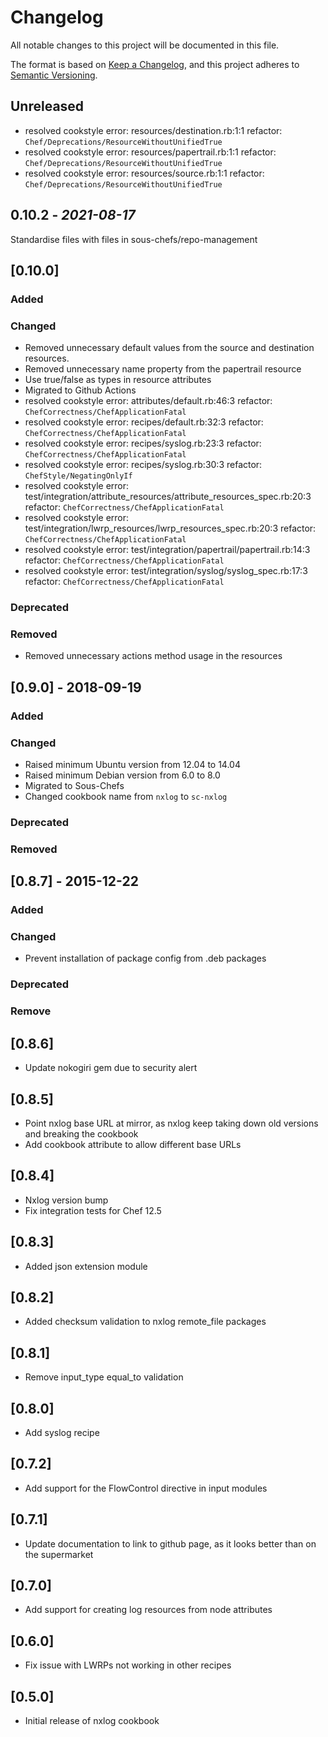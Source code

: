 # Changelog

All notable changes to this project will be documented in this file.

The format is based on [Keep a Changelog](https://keepachangelog.com/en/1.0.0/),
and this project adheres to [Semantic Versioning](https://semver.org/spec/v2.0.0.html).

## Unreleased

- resolved cookstyle error: resources/destination.rb:1:1 refactor: `Chef/Deprecations/ResourceWithoutUnifiedTrue`
- resolved cookstyle error: resources/papertrail.rb:1:1 refactor: `Chef/Deprecations/ResourceWithoutUnifiedTrue`
- resolved cookstyle error: resources/source.rb:1:1 refactor: `Chef/Deprecations/ResourceWithoutUnifiedTrue`
## 0.10.2 - *2021-08-17*

Standardise files with files in sous-chefs/repo-management


## [0.10.0]

### Added

### Changed

- Removed unnecessary default values from the source and destination resources.
- Removed unnecessary name property from the papertrail resource
- Use true/false as types in resource attributes
- Migrated to Github Actions
- resolved cookstyle error: attributes/default.rb:46:3 refactor: `ChefCorrectness/ChefApplicationFatal`
- resolved cookstyle error: recipes/default.rb:32:3 refactor: `ChefCorrectness/ChefApplicationFatal`
- resolved cookstyle error: recipes/syslog.rb:23:3 refactor: `ChefCorrectness/ChefApplicationFatal`
- resolved cookstyle error: recipes/syslog.rb:30:3 refactor: `ChefStyle/NegatingOnlyIf`
- resolved cookstyle error: test/integration/attribute_resources/attribute_resources_spec.rb:20:3 refactor: `ChefCorrectness/ChefApplicationFatal`
- resolved cookstyle error: test/integration/lwrp_resources/lwrp_resources_spec.rb:20:3 refactor: `ChefCorrectness/ChefApplicationFatal`
- resolved cookstyle error: test/integration/papertrail/papertrail.rb:14:3 refactor: `ChefCorrectness/ChefApplicationFatal`
- resolved cookstyle error: test/integration/syslog/syslog_spec.rb:17:3 refactor: `ChefCorrectness/ChefApplicationFatal`

### Deprecated

### Removed

- Removed unnecessary actions method usage in the resources

## [0.9.0] - 2018-09-19

### Added

### Changed

- Raised minimum Ubuntu version from 12.04 to 14.04
- Raised minimum Debian version from 6.0 to 8.0
- Migrated to Sous-Chefs
- Changed cookbook name from `nxlog` to `sc-nxlog`

### Deprecated

### Removed

## [0.8.7] - 2015-12-22

### Added

### Changed

- Prevent installation of package config from .deb packages

### Deprecated

### Remove

## [0.8.6]

- Update nokogiri gem due to security alert

## [0.8.5]

- Point nxlog base URL at mirror, as nxlog keep taking down old versions and breaking the cookbook
- Add cookbook attribute to allow different base URLs

## [0.8.4]

- Nxlog version bump
- Fix integration tests for Chef 12.5

## [0.8.3]

- Added json extension module

## [0.8.2]

- Added checksum validation to nxlog remote_file packages

## [0.8.1]

- Remove input_type equal_to validation

## [0.8.0]

- Add syslog recipe

## [0.7.2]

- Add support for the FlowControl directive in input modules

## [0.7.1]

- Update documentation to link to github page, as it looks better than on the supermarket

## [0.7.0]

- Add support for creating log resources from node attributes

## [0.6.0]

- Fix issue with LWRPs not working in other recipes

## [0.5.0]

- Initial release of nxlog cookbook
